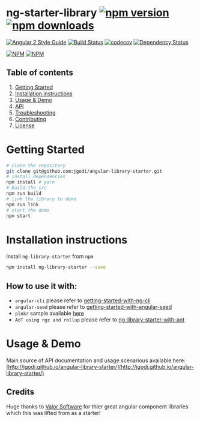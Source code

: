 # ng-starter-library [![npm version](https://badge.fury.io/js/ng-starter-library.svg)](http://badge.fury.io/js/ng-starter-library) [![npm downloads](https://img.shields.io/npm/dm/ng-starter-library.svg)](https://npmjs.org/ng-starter-library)

[![Angular 2 Style Guide](https://mgechev.github.io/angular2-style-guide/images/badge.svg)](https://angular.io/styleguide)
[![Build Status](https://travis-ci.org/jgodi/angular-library-starter.svg?branch=master)](https://travis-ci.org/jgodi/angular-library-starter)
[![codecov](https://codecov.io/gh/jgodi/angular-library-starter/branch/master/graph/badge.svg)](https://codecov.io/gh/jgodi/angular-library-starter)
[![Dependency Status](https://david-dm.org/jgodi/angular-library-starter.svg)](https://david-dm.org/jgodi/angular-library-starter)

[![NPM](https://nodei.co/npm/ng-starter-library.png?downloads=true&downloadRank=true&stars=true)](https://npmjs.org/ng-starter-library)
[![NPM](https://nodei.co/npm-dl/ng-starter-library.png?height=3&months=9)](https://npmjs.org/ng-starter-library)

## Table of contents
1. [Getting Started](#getting-started)
2. [Installation instructions](#installation-instructions)
3. [Usage & Demo](#usage--demo)
4. [API](#api)
5. [Troubleshooting](#troubleshooting)
6. [Contributing](#contribution)
7. [License](#license)

# Getting Started

```bash
# clone the repository
git clone git@github.com:jgodi/angular-library-starter.git
# install dependencies
npm install # yarn
# build the src
npm run build
# link the library to demo
npm run link
# start the demo
npm start
```

# Installation instructions

Install `ng-library-starter` from `npm`
```bash
npm install ng-library-starter --save
```

## How to use it with:
 - `angular-cli` please refer to [getting-started-with-ng-cli](https://github.com/jgodi/angular-library-starter/blob/master/docs/getting-started/ng-cli.md)
 - `angular-seed` please refer to [getting-started-with-angular-seed](https://github.com/jgodi/-library-starter/blob/master/docs/getting-started/angular-seed.md)
 - `plnkr` sample available [here](http://bit.ly/angular-library-starter-plnkr)
 - `AoT using ngc and rollup` please refer to [ng-library-starter-with-aot](https://github.com/jgodi/angular-library-starter/blob/master/docs/getting-started/aot.md)

# Usage & Demo

Main source of API documentation and usage scenarious available here:
[http://jgodi.github.io/angular-library-starter/](http://jgodi.github.io/angular-library-starter/)

## Credits
Huge thanks to [Valor Software](https://github.com/valor-software) for thier great angular component libraries which this was lifted from as a starter!